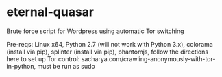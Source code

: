 # eternal-quasar
Brute force script for Wordpress using automatic Tor switching

Pre-reqs:
  Linux x64, 
  Python 2.7 (will not work with Python 3.x), 
  colorama (install via pip), 
  splinter (install via pip), 
  phantomjs, 
  follow the directions here to set up Tor control: sacharya.com/crawling-anonymously-with-tor-in-python, 
  must be run as sudo
